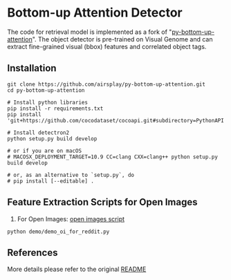 # Bottom-up Attention Detector

The code for retrieval model is implemented as a fork of "[py-bottom-up-attention](https://github.com/airsplay/py-bottom-up-attention)". The object detector is pre-trained on Visual Genome and can extract fine-grained visual (bbox) features and correlated object tags.


## Installation
```
git clone https://github.com/airsplay/py-bottom-up-attention.git
cd py-bottom-up-attention

# Install python libraries
pip install -r requirements.txt
pip install 'git+https://github.com/cocodataset/cocoapi.git#subdirectory=PythonAPI'

# Install detectron2
python setup.py build develop

# or if you are on macOS
# MACOSX_DEPLOYMENT_TARGET=10.9 CC=clang CXX=clang++ python setup.py build develop

# or, as an alternative to `setup.py`, do
# pip install [--editable] .
```

## Feature Extraction Scripts for Open Images


1. For Open Images: [open images script](demo/demo_oi_for_reddit.py)

```shell script
python demo/demo_oi_for_reddit.py
```


## References

More details please refer to the original [README](py-bottom-up-attention_README.md)


